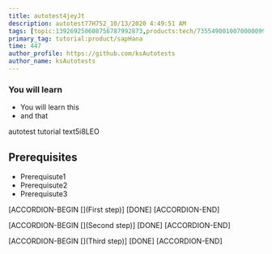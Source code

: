 ```yaml
---
title: autotest4jeyJt
description: autotest77H752_10/13/2020 4:49:51 AM
tags: [topic:139269250608756787992873,products:tech/73554900100700000996,tutorial:experience/advanced]
primary_tag: tutorial:product/sapHana
time: 447
author_profile: https://github.com/ksAutotests
author_name: ksAutotests
---
```

### You will learn
- You will learn this
- and that

autotest tutorial text5i8LEO

## Prerequisites
- Prerequisute1
- Prerequisute2
- Prerequisute3

[ACCORDION-BEGIN [](First step)]
[DONE]
[ACCORDION-END]

[ACCORDION-BEGIN [](Second step)]
[DONE]
[ACCORDION-END]

[ACCORDION-BEGIN [](Third step)]
[DONE]
[ACCORDION-END]

